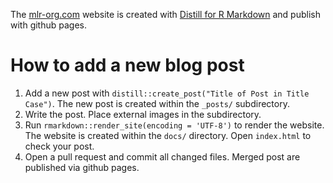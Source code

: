 The [mlr-org.com](https://mlr-org.com/) website is created with [Distill for R Markdown](https://rstudio.github.io/distill/website.html) and publish with github pages.

# How to add a new blog post

1. Add a new post with `distill::create_post("Title of Post in Title Case")`.
The new post is created within the `_posts/` subdirectory.
2. Write the post. 
Place external images in the subdirectory.
3. Run `rmarkdown::render_site(encoding = 'UTF-8')` to render the website.
The website is created within the `docs/` directory. 
Open `index.html` to check your post.
4. Open a pull request and commit all changed files.
Merged post are published via github pages.
